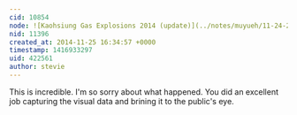 ```yaml
---
cid: 10854
node: ![Kaohsiung Gas Explosions 2014 (update)](../notes/muyueh/11-24-2014/kaohsiung-gas-explosions-2014-update)
nid: 11396
created_at: 2014-11-25 16:34:57 +0000
timestamp: 1416933297
uid: 422561
author: stevie
---
```


This is incredible. I'm so sorry about what happened. 
You did an excellent job capturing the visual data and brining it to the public's eye. 
